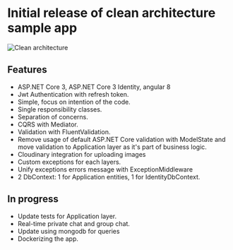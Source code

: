 # Initial release of clean architecture sample app

<img src="https://serving.photos.photobox.com/3047955071e2f47a1e3c1140fb2f279d5472e04913a6d9fa7b7ed858bcf5ed415020f202.jpg"
     alt="Clean architecture" />

## Features

- ASP.NET Core 3, ASP.NET Core 3 Identity, angular 8
- Jwt Authentication with refresh token.
- Simple, focus on intention of the code.
- Single responsibility classes.
- Separation of concerns.
- CQRS with Mediator.
- Validation with FluentValidation.
- Remove usage of default ASP.NET Core validation with ModelState and move validation to Application layer as it's part of business logic.
- Cloudinary integration for uploading images
- Custom exceptions for each layers.
- Unify exceptions errors message with ExceptionMiddleware
- 2 DbContext: 1 for Application entities, 1 for IdentityDbContext.

## In progress

- Update tests for Application layer.
- Real-time private chat and group chat.
- Update using mongodb for queries
- Dockerizing the app.
